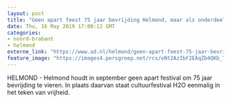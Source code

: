 ```yaml
---
layout: post
title: "Geen apart feest 75 jaar bevrijding Helmond, maar als onderdeel van H20"
date: Thu, 16 May 2019 17:00:12 GMT
categories: 
- noord-brabant 
- helmond 
externe_link: "https://www.ad.nl/helmond/geen-apart-feest-75-jaar-bevrijding-helmond-maar-als-onderdeel-van-h20~a0d558cf/"
feature_image: "https://images4.persgroep.net/rcs/oNt2AzIbF2EAqZb4QKb_T9OXVZY/diocontent/132171980/_fitwidth/400/?appId=21791a8992982cd8da851550a453bd7f&quality=0.7"
---
```


HELMOND - Helmond houdt in september geen apart festival om 75 jaar bevrijding te vieren. In plaats daarvan staat cultuurfestival H2O eenmalig in het teken van vrijheid.

